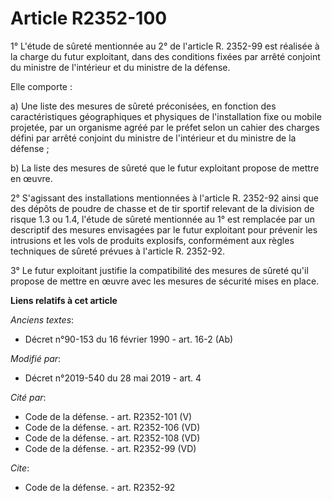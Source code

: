 # Article R2352-100

1° L'étude de sûreté mentionnée au 2° de l'article R. 2352-99 est réalisée à la charge du futur exploitant, dans des
conditions fixées par arrêté conjoint du ministre de l'intérieur et du ministre de la défense.

Elle comporte :

a) Une liste des mesures de sûreté préconisées, en fonction des caractéristiques géographiques et physiques de l'installation
fixe ou mobile projetée, par un organisme agréé par le préfet selon un cahier des charges défini par arrêté conjoint du
ministre de l'intérieur et du ministre de la défense ;

b) La liste des mesures de sûreté que le futur exploitant propose de mettre en œuvre.

2° S'agissant des installations mentionnées à l'article R. 2352-92 ainsi que des dépôts de poudre de chasse et de tir sportif
relevant de la division de risque 1.3 ou 1.4, l'étude de sûreté mentionnée au 1° est remplacée par un descriptif des mesures
envisagées par le futur exploitant pour prévenir les intrusions et les vols de produits explosifs, conformément aux règles
techniques de sûreté prévues à l'article R. 2352-92.

3° Le futur exploitant justifie la compatibilité des mesures de sûreté qu'il propose de mettre en œuvre avec les mesures de
sécurité mises en place.

**Liens relatifs à cet article**

_Anciens textes_:

  - Décret n°90-153 du 16 février 1990 - art. 16-2 (Ab)

_Modifié par_:

  - Décret n°2019-540 du 28 mai 2019 - art. 4

_Cité par_:

  - Code de la défense. - art. R2352-101 (V)
  - Code de la défense. - art. R2352-106 (VD)
  - Code de la défense. - art. R2352-108 (VD)
  - Code de la défense. - art. R2352-99 (VD)

_Cite_:

  - Code de la défense. - art. R2352-92
